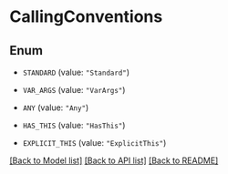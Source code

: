 # CallingConventions

## Enum


* `STANDARD` (value: `"Standard"`)

* `VAR_ARGS` (value: `"VarArgs"`)

* `ANY` (value: `"Any"`)

* `HAS_THIS` (value: `"HasThis"`)

* `EXPLICIT_THIS` (value: `"ExplicitThis"`)


[[Back to Model list]](../README.md#documentation-for-models) [[Back to API list]](../README.md#documentation-for-api-endpoints) [[Back to README]](../README.md)


